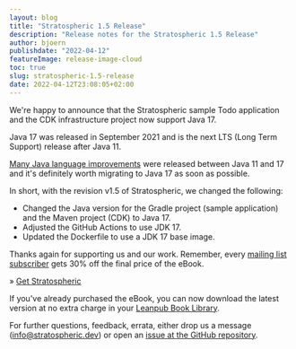 ```yaml
---
layout: blog
title: "Stratospheric 1.5 Release"
description: "Release notes for the Stratospheric 1.5 Release"
author: bjoern
publishdate: "2022-04-12"
featureImage: release-image-cloud
toc: true
slug: stratospheric-1.5-release
date: 2022-04-12T23:08:05+02:00
---
```


We're happy to announce that the Stratospheric sample Todo application and the CDK infrastructure project now support Java 17.

Java 17 was released in September 2021 and is the next LTS (Long Term Support) release after Java 11.

[Many Java language improvements](https://dzone.com/articles/whats-new-between-java-11-and-java-17) were released between Java 11 and 17 and it's definitely worth migrating to Java 17 as soon as possible.

In short, with the revision v1.5 of Stratospheric, we changed the following:

- Changed the Java version for the Gradle project (sample application) and the Maven project (CDK) to Java 17.
- Adjusted the GitHub Actions to use JDK 17.
- Updated the Dockerfile to use a JDK 17 base image.

Thanks again for supporting us and our work. Remember, every [mailing list subscriber](/#mailing-list) gets 30% off the final price of the eBook.

» [Get Stratospheric](https://leanpub.com/stratospheric)

If you've already purchased the eBook, you can now download the latest version at no extra charge in your [Leanpub Book Library](https://leanpub.com/user_dashboard/library).

For further questions, feedback, errata, either drop us a message (info@stratospheric.dev) or open an [issue at the GitHub repository](https://github.com/stratospheric-dev/stratospheric/issues).
